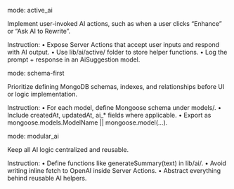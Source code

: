 mode: active_ai

Implement user-invoked AI actions, such as when a user clicks “Enhance” or “Ask AI to Rewrite”.

Instruction:
	•	Expose Server Actions that accept user inputs and respond with AI output.
	•	Use lib/ai/active/ folder to store helper functions.
	•	Log the prompt + response in an AiSuggestion model.

mode: schema-first

Prioritize defining MongoDB schemas, indexes, and relationships before UI or logic implementation.

Instruction:
	•	For each model, define Mongoose schema under models/.
	•	Include createdAt, updatedAt, ai_* fields where applicable.
	•	Export as mongoose.models.ModelName || mongoose.model(...).

mode: modular_ai

Keep all AI logic centralized and reusable.

Instruction:
	•	Define functions like generateSummary(text) in lib/ai/.
	•	Avoid writing inline fetch to OpenAI inside Server Actions.
	•	Abstract everything behind reusable AI helpers.